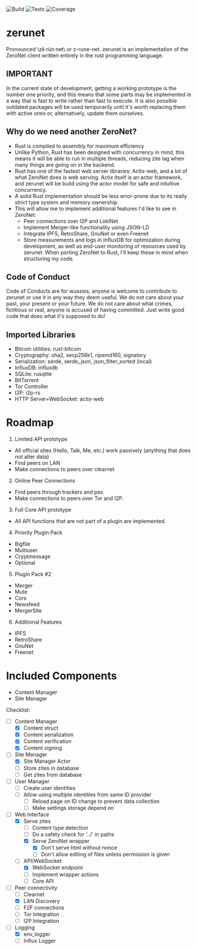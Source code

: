 ![Build](http://localhost:43110/14mVJrvB1XqtC4Aq55BmXyf9yXUN9iWwd8/img/build.svg)
![Tests](http://localhost:43110/14mVJrvB1XqtC4Aq55BmXyf9yXUN9iWwd8/img/tests.svg)
![Coverage](http://localhost:43110/14mVJrvB1XqtC4Aq55BmXyf9yXUN9iWwd8/img/coverage.svg)

# zerunet
Pronounced \\zē·rün·net\\ or z-rune-net.
zerunet is an implementation of the ZeroNet client written entirely
in the rust programming language.

## IMPORTANT
In the current state of development, getting a working prototype is the
number one priority, and this means that some parts may be implemented
in a way that is fast to write rather than fast to execute. It is also
possible outdated packages will be used temporarily until it's worth
replacing them with active ones or, alternatively, update them ourselves.

## Why do we need another ZeroNet?
- Rust is compiled to assembly for maximum efficiency
- Unlike Python, Rust has been designed with concurrency in mind,
  this means it will be able to run in multiple threads, reducing
  zite lag when many things are going on in the backend.
- Rust has one of the fastest web server libraries: Actix-web, and a
  lot of what ZeroNet does is web serving. Actix itself is an actor
  framework, and zerunet will be build using the actor model for
  safe and intuitive concurrency.
- A solid Rust implementation should be less error-prone due to its
  really strict type system and memory ownership.
- This will allow me to implement additional features I'd like to see in ZeroNet:
  - Peer connections over I2P and LokiNet
  - Implement Merger-like functionality using JSON-LD
  - Integrate IPFS, RetroShare, GnuNet or even Freenet
  - Store measurements and logs in InfluxDB for optimization during development,
    as well as end-user monitoring of resources used by zerunet.
  When porting ZeroNet to Rust, I'll keep these in mind when structuring my code.

## Code of Conduct
Code of Conducts are for wussies, anyone is welcome to contribute to
zerunet or use it in any way they deem useful. We do not care about
your past, your present or your future. We do not care about what crimes,
fictitious or real, anyone is accused of having committed. Just write
good code that does what it's supposed to do!

## Imported Libraries
- Bitcoin utilities: rust-bitcoin
- Cryptography: sha2, secp256k1, ripemd160, signatory
- Serialization: serde, serde_json, json_filter_sorted (local)
- InfluxDB: influxdb
- SQLite: rusqlite
- BitTorrent
- Tor Controller
- I2P: i2p-rs
- HTTP Server+WebSocket: actix-web

# Roadmap

1. Limited API prototype
  - All official sites (Hello, Talk, Me, etc.) work passively (anything that does not alter data)
  - Find peers on LAN
  - Make connections to peers over clearnet
2. Online Peer Connections
  - Find peers through trackers and pex.
  - Make connections to peers over Tor and I2P.
3. Full Core API prototype
  - All API functions that are not part of a plugin are implemented.
4. Priority Plugin Pack
  - Bigfile
  - Multiuser
  - Cryptmessage
  - Optional
5. Plugin Pack #2
  - Merger
  - Mute
  - Cors
  - Newsfeed
  - MergerSite
6. Additional Features
  - IPFS
  - RetroShare
  - GnuNet
  - Freenet

# Included Components
- Content Manager
- Site Manager

Checklist:
- [ ] Content Manager
  - [x] Content struct
  - [x] Content serialization
  - [x] Content verification
  - [x] Content signing
- [ ] Site Manager
  - [x] Site Manager Actor
  - [ ] Store zites in database
  - [ ] Get zites from database
- [ ] User Manager
  - [ ] Create user identities
  - [ ] Allow using multiple identities from same ID provider
    - [ ] Reload page on ID change to prevent data collection
    - [ ] Make settings storage depend on
- [ ] Web Interface
  - [x] Serve zites
    - [ ] Content type detection
    - [ ] Do a safety check for '../' in paths
    - [x] Serve ZeroNet wrapper
      - [x] Don't serve html without nonce
      - [ ] Don't allow editing of files unless permission is given
  - [ ] API/WebSocket
    - [x] WebSocket endpoint
    - [ ] Implement wrapper actions
    - [ ] Core API
- [ ] Peer connectivity
  - [ ] Clearnet
  - [x] LAN Discovery
  - [ ] F2F connections
  - [ ] Tor Integration
  - [ ] I2P Integration
- [ ] Logging
  - [x] env_logger
  - [ ] Influx Logger
